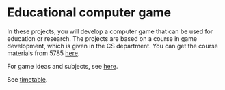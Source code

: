 # Educational computer game

In these projects, you will develop a computer game that can  be used for education or research.
The projects are based on a course in game development, which is given in the CS department. You can get the course materials from 5785 [here](https://github.com/gamedev-at-ariel/gamedev-5785).

For game ideas and subjects, see [here](https://github.com/erelsgl-at-ariel/projects-5783/tree/main/games).

See [timetable](timetable.md).

